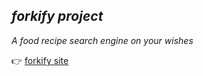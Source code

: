 ## _forkify project_

_A food recipe search engine on your wishes_

👉 [forkify site](https://master--forkify-adarshcodes.netlify.app)
